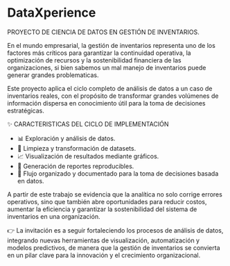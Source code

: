 # DataXperience
PROYECTO DE CIENCIA DE DATOS EN GESTIÓN DE INVENTARIOS.

En el mundo empresarial, la gestión de inventarios representa uno de los factores más críticos para garantizar la continuidad operativa, la optimización de recursos y la sostenibilidad financiera de las organizaciones, si bien sabemos un mal manejo de inventarios puede generar grandes problematicas.

Este proyecto aplica el ciclo completo de análisis de datos a un caso de inventarios reales, con el propósito de transformar grandes volúmenes de información dispersa en conocimiento útil para la toma de decisiones estratégicas.

✨ CARACTERISTICAS DEL CICLO DE IMPLEMENTACIÓN
- 📊 Exploración y análisis de datos.  
- 🧹 Limpieza y transformación de datasets.  
- 📈 Visualización de resultados mediante gráficos.  
- 📝 Generación de reportes reproducibles.  
- 🔄 Flujo organizado y documentado para la toma de decisiones basada en datos.

A partir de este trabajo se evidencia que la analítica no solo corrige errores operativos, sino que también abre oportunidades para reducir costos, aumentar la eficiencia y garantizar la sostenibilidad del sistema de inventarios en una organización.

👉 La invitación es a seguir fortaleciendo los procesos de análisis de datos, integrando nuevas herramientas de visualización, automatización y modelos predictivos, de manera que la gestión de inventarios se convierta en un pilar clave para la innovación y el crecimiento organizacional.
